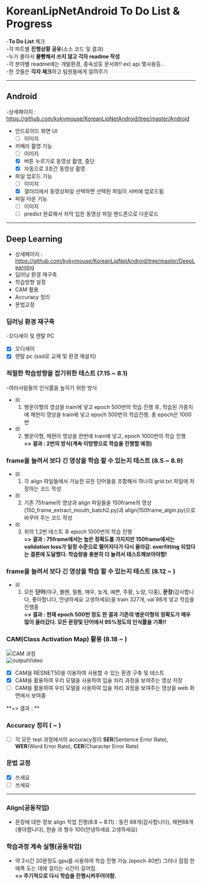 # KoreanLipNetAndroid To Do List & Progress 
-**To Do List** 체크  
-각 파트별 **진행상황 공유**(소스 코드 및 결과)  
-누가 몰아서 **몰빵해서 쓰지 않고 각자 readme 작성**  
-각 분야별 readme에는 개발환경, 종속성등 문서화!! ex) api 몇사용등..  
-한 것들은 **각자 체크**하고 팀원들에게 알려주기

<hr>

## Android
-상세페이지 : https://github.com/kykymouse/KoreanLipNetAndroid/tree/master/Android  
- 안드로이드 화면 UI
  - [ ] 이미지
- 카메라 촬영 기능
  - [ ] 이미지
  - [x] 버튼 누르기로 동영상 촬영, 중단
  - [x] 자동으로 3초간 동영상 촬영
- 파일 업로드 기능
  - [ ] 이미지
  - [x] 갤러리에서 동영상파일 선택하면 선택된 파일이 서버에 업로드됨
- 파일 다운 기능
  - [ ] 이미지
  - [ ] predict 완료해서 자막 입힌 동영상 파일 핸드폰으로 다운로드
  
<hr>


## Deep Learning
- 상세페이지 : https://github.com/kykymouse/KoreanLipNetAndroid/tree/master/DeepLearning  
- 딥러닝 환경 재구축  
- 학습방향 설정
- CAM 활용
- Accuracy 정리
- 문법교정

### 딥러닝 환경 재구축
-오디세이 및 렌탈 PC
  - [x] 오디세이
  - [x] 렌탈 pc (ssd로 교체 및 환경 재설치)

### **적절한 학습방향을 잡기위한 테스트** (7.15 ~ 8.1)
-여러사람들의 인식률을 높히기 위한 방식
  - [x] 1. 병운이형의 영상을 train에 넣고 epoch 500번의 학습 진행 후, 학습된 가중치에 채현이 영상을 train에 넣고 epoch 500번의 학습진행. 총 epoch은 1000번
  - [x] 2. 병운이형, 채현이 영상을 한번에 train에 넣고, epoch 1000번의 학습 진행  
**=> 결과 : 2번의 방식(계속 이방향으로 학습을 진행할 예정)**  

### **frame을 늘려서 보다 긴 영상을 학습 할 수 있는지 테스트** (8.5 ~ 8.9)
  - [x] 1. 각 align 파일들에서 가능한 모든 단어들을 조합해서 하나의 grid.txt 파일에 저장하는 코드 작성
  - [x] 2. 기존 75frame의 영상과 align 파일들을 150frame의 영상(150_frame_extract_mouth_batch2.py)과 align(150frame_algin.py)으로 바꾸어 주는 코드 작성
  - [x] 3. 위의 1,2번 테스트 후 epoch 1000번의 학습 진행  
**=> 결과 : 75frame에서는 높은 정확도를 가지지만 150frame에서는 validation loss가 일정 수준으로 떨어지다가 다시 올라감. overfitting 되었다는 결론에 도달했다. 학습량을 충분히 더 늘려서 테스트해보아야함!**    

### **frame을 늘려서 보다 긴 영상을 학습 할 수 있는지 테스트** (8.12 ~ )
  - [x] 1. 모든 **단어**(야구, 볼펜, 필통, 매우, 늦게, 예쁜, 주황, 노랑, 다홍), **문장**(감사합니다, 좋아합니다, 안녕하세요 고생하세요)을 train 327개, val 98개 넣고 학습을 진행중  
**=> 결과 : 현재 epoch 500번 정도 한 결과 기존의 병운이형의 정확도가 매우 많이 올라갔다. 모든 문장및 단어에서 95%정도의 인식률을 기록!!**

### **CAM(Class Activation Map) 활용** (8.18 ~ )
  ![CAM 과정](https://user-images.githubusercontent.com/32935365/63221598-76b13d80-c1d6-11e9-9ef4-5c6508f0bfd9.png)   
  ![outputVideo](https://user-images.githubusercontent.com/32935365/63223313-3b226d80-c1ee-11e9-8d20-096909e73cdc.gif)
  - [x] CAM을 RESNET50을 이용하여 사용할 수 있는 환경 구축 및 테스트
  - [x] CAM을 활용하여 우리 모델을 사용하여 입술 처리 과정을 보여주는 영상 저장
  - [ ] CAM을 활용하여 우리 모델을 사용하여 입술 처리 과정을 보여주는 영상을 web 화면에서 보여줌

**=> 결과 : **

### **Accuracy 정리** ( ~ )
  - [ ] 각 모든 test 과정에서의 accuracy정리 **SER**(Sentence Error Rate), **WER**(Word Error Rate), **CER**(Character Error Rate)


### **문법 교정**
  - [x] 쓰세요
  - [ ] 쓰세요
  
<hr>
  
### Align(공동작업)
- 문장에 대한 정보 align 작업 진행(8.8 ~ 8.11) : 동진 68개(감사합니다), 채현68개(좋아합니다), 한솔 과 형수 100(안녕하세요 고생하세요)

### 학습과정 계속 실행(공동작업)
- 약 2시간 20분정도 gpu를 사용하여 학습 진행 가능.(epoch 40번) 그러나 점점 한 에폭 도는 데에 걸리는 시간이 길어짐.  
   **=> 주기적으로 다시 학습을 진행시켜주어야함.**

